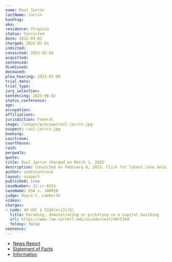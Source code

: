 ```yaml
---
name: Raul Jarrin
lastName: Jarrin
hashtag:
aka:
residence: Virginia
status: Convicted
date: 2022-03-01
charged: 2022-03-01
indicted:
convicted: 2023-02-08
acquitted:
sentenced:
dismissed:
deceased:
plea_hearing: 2023-02-08
trial_date:
trial_type:
jury_selection:
sentencing: 2023-06-02
status_conference:
age:
occupation:
affiliations:
jurisdiction: Federal
image: /images/preview/raul-jarrin.jpg
suspect: raul-jarrin.jpg
booking:
courtroom:
courthouse:
raid:
perpwalk:
quote:
title: Raul Jarrin charged on March 1, 2022
description: Convicted on February 8, 2023. Click for latest case details.
author: seditiontrack
layout: suspect
published: true
caseNumber: 22-cr-0153
caseName: USA v. JARRIN
judge: Royce C. Lamberth
videos:
charges:
- code: 40 USC § 5104(e)(2)(G)
  title: Parading, demonstrating or picketing in a Capitol building
  url: https://www.law.cornell.edu/uscode/text/40/5104
  felony: false
sentence:
---
```

- [News Report](https://www.click2houston.com/news/local/2022/03/11/houston-man-arrested-in-connection-to-jan-6-capitol-riots-allegedly-seen-on-video-taking-photos-inside-breached-building/)
- [Statement of Facts](https://www.justice.gov/usao-dc/case-multi-defendant/file/1481476/download)
- [Information](https://extremism.gwu.edu/sites/g/files/zaxdzs2191/f/Raul%20Eduardo%20Jarrin%20Information.pdf)
